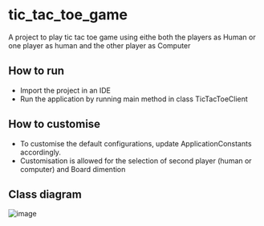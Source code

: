 # tic_tac_toe_game
A project to play tic tac toe game using eithe both the players as Human or one player as human and the other player as Computer


## How to run
- Import the project in an IDE
- Run the application by running main method in class TicTacToeClient

## How to customise
- To customise the default configurations, update ApplicationConstants accordingly.
- Customisation is allowed for the selection of second player (human or computer) and Board dimention

## Class diagram

![image](https://github.com/deepak1410/tic_tac_toe_game/assets/4659585/9503e5a5-f32f-4d29-869b-379b4bae7c31)


